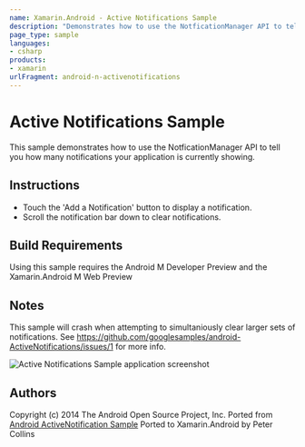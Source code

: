 ```yaml
---
name: Xamarin.Android - Active Notifications Sample
description: "Demonstrates how to use the NotficationManager API to tell you how many notifications your application is currently showing... #androidnougat"
page_type: sample
languages:
- csharp
products:
- xamarin
urlFragment: android-n-activenotifications
---
```

# Active Notifications Sample

This sample demonstrates how to use the NotficationManager API to tell you how many notifications your application is currently showing.

## Instructions

* Touch the 'Add a Notification' button to display a notification.
* Scroll the notification bar down to clear notifications.

## Build Requirements
Using this sample requires the Android M Developer Preview and the Xamarin.Android M Web Preview

## Notes
This sample will crash when attempting to simultaniously clear larger sets of notifications. See
https://github.com/googlesamples/android-ActiveNotifications/issues/1 for more info.

![Active Notifications Sample application screenshot](Screenshots/active-notifications.png "Active Notifications Sample application screenshot")

## Authors
Copyright (c) 2014 The Android Open Source Project, Inc.
Ported from [Android ActiveNotification Sample](https://github.com/googlesamples/android-ActiveNotifications)
Ported to Xamarin.Android by Peter Collins
